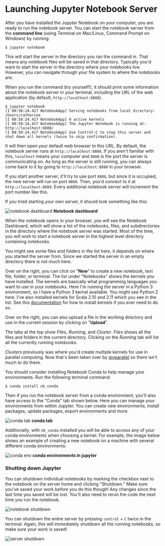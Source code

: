 # Launching Jupyter Notebook Server

After you have installed the Jupyter Notebook on your computer, you are ready to run the notebook server. You can start the notebook server from the **command line** (using Terminal on Mac/Linux, Command Prompt on Windows) by running:

```console
$ jupyter notebook
```

This will start the server in the directory you ran the command in. That means any notebook files will be saved in that directory. Typically you'd want to start the server in the directory where your notebooks live. However, you can navigate through your file system to where the notebooks are.

When you run the command (try yourself!), it should print some information about the notebook server in your terminal, including the URL of the web application (by default, `http://localhost:8888`).

```console
$ jupyter notebook
[I 08:58:24.417 NotebookApp] Serving notebooks from local directory: /Users/catherine
[I 08:58:24.417 NotebookApp] 0 active kernels
[I 08:58:24.417 NotebookApp] The Jupyter Notebook is running at: http://localhost:8888/
[I 08:58:24.417 NotebookApp] Use Control-C to stop this server and shut down all kernels (twice to skip confirmation).
```
It will then open your default web browser to this URL. By default, the notebook server runs at `http://localhost:8888`. If you aren't familiar with this, `localhost` means your computer and `8888` is the port the server is communicating on. As long as the server is still running, you can always come back to it by going to `http://localhost:8888` in your browser.

If you start another server, it'll try to use port `8888`, but since it is occupied, the new server will run on port `8889`. Then, you'd connect to it at `http://localhost:8889`. Every additional notebook server will increment the port number like this.

If you tried starting your own server, it should look something like this:

![notebook dashboard](/images/notebook-server.png)
**Notebook dashboard**

When the notebook opens in your browser, you will see the Notebook Dashboard, which will show a list of the notebooks, files, and subdirectories in the directory where the notebook server was started. Most of the time, you will wish to start a notebook server in the highest level directory containing notebooks.

You might see some files and folders in the list here, it depends on where you started the server from. Since we started the server in an empty directory there is not much here.

Over on the right, you can click on "**New**" to create a new notebook, text file, folder, or terminal. The list under "Notebooks" shows the kernels you have installed. The kernels are basically what programming languages you want to use in your notebooks. Here I'm running the server in a Python 3 environment, so I have a Python 3 kernel available. You might see Python 2 here. I've also installed kernels for Scala 2.10 and 2.11 which you see in the list. See this [documentation](https://ipython.readthedocs.io/en/latest/install/kernel_install.html) for how to install kernels if you ever need to do so.

Over on the right, you can also upload a file in the working directory and use in the current session by clicking on "**Upload**".

The tabs at the top show *Files*, *Running*, and *Cluster*. *Files* shows all the files and folders in the current directory. Clicking on the *Running* tab will list all the currently running notebooks.

*Clusters* previously was where you'd create multiple kernels for use in parallel computing. Now that's been taken over by [ipyparallel](https://ipyparallel.readthedocs.io/en/latest/intro.html) so there isn't much to do there.

You should consider installing Notebook Conda to help manage your environments. Run the following terminal command:

```console
$ conda install nb_conda
```

Then if you run the notebook server from a conda environment, you'll also have access to the "Conda" tab shown below. Here you can manage your environments from within Jupyter. You can create new environments, install packages, update packages, export environments and more.

![conda tab](/images/conda-tab.png)
**conda tab**

Additionally, with `nb_conda` installed you will be able to access any of your conda environments when choosing a kernel. For example, the image below shows an example of creating a new notebook on a machine with several different conda environments:

![conda env](/images/conda-environments.png)
**conda environments in jupyter**

### Shutting down Jupyter
You can shutdown individual notebooks by marking the checkbox next to the notebook on the server home and clicking "Shutdown." Make sure you've saved your work before you do this though! Any changes since the last time you saved will be lost. You'll also need to rerun the code the next time you run the notebook.

![notebook shutdown](/images/notebook-shutdown.png)

You can shutdown the entire server by pressing `control` + `C` twice in the terminal. Again, this will immediately shutdown all the running notebooks, so make sure your work is saved!

![server shutdown](/images/server-shutdown.png)
